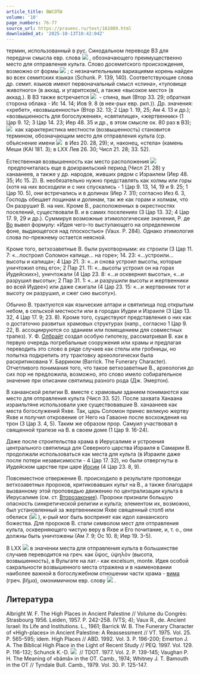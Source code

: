 ```yaml
---
article_title: ВЫСОТЫ
volume: '10'
page_numbers: 76-77
source_url: https://pravenc.ru/text/161089.html
downloaded_at: '2025-10-13T10:42:04Z'
---
```


термин, использованный в рус. Синодальном переводе ВЗ для передачи смысла евр. слова ![](https://pravenc.ru/char/2712331/hmb/image.png) , обозначающего преимущественно место для отправления культа. Слово досемитского происхождения, возможно от формы ![](https://pravenc.ru/char/26062/bahmat(u)/image.png) ; с незначительными вариациями корень найден во всех семитских языках (Schunk. P. 139, 140). Соответствующие слова др. семит. языков имеют первоначальный смысл «спина», «туловище животного» (в аккад. и угаритском), а также «высокое место» (в аккад.). В ВЗ также встречается ![](https://pravenc.ru/char/26062/bAmA/image.png)  - спина, выя (Втор 33. 29; обратная сторона облака - Ис 14. 14; Иов 9. 8 (в нек-рых евр. ркп.)). Др. значения: «хребет», «возвышенность» (Втор 32. 13; 2 Цар 1. 19, 25; Ам 4. 13 и др.); «возвышенность для богослужения», «святилище», «жертвенник» (1 Цар 9. 12; 3 Цар 14. 23; Иер 48. 35 и др., в этом смысле ок. 80 раз в ВЗ); ![](https://pravenc.ru/char/26062/bAmA/image.png)  как характеристика местности (возвышенность) становится термином, обозначающим место для отправления культа (ср. объяснение имени ![](https://pravenc.ru/char/26062/bAmA/image.png)  в Иез 20. 28, 29); и, наконец, «стела» (камень Меши (KAI 181. 3); в LXX Лев 26. 30; Числ 21. 28; 33. 52).

Естественная возвышенность как место расположения ![](<https://pravenc.ru/char/26062/bAmA /image.png>) предпочиталась еще в доизраильский период (Числ 21. 28) у ханаанеев, а также у др. народов, живших рядом с Израилем (Иер 48. 35; Ис 15. 2). В. необязательно нужно представлять как холмы или горы (хотя на них восходили и с них спускались - 1 Цар 9. 13, 14, 19 и 9. 25; 1 Цар 10. 5), они встречались и в долинах (Иер 7. 31); согласно Иез 6. 3, Господь обещает лощинам и долинам, так же как горам и холмам, что Он разрушит В. на них. Кроме В., расположенных в окрестностях поселений, существовали В. и в самих поселениях (3 Цар 13. 32; 4 Цар 17. 9, 29 и др.). Суммируя возможные этимологические значения, Р. де [Во](https://pravenc.ru/text/Во.html) вывел формулу: «Идея чего-то выступающего на определенном фоне, выдающегося над плоскостью» (Vaux. P. 284). Однако этимология слова по-прежнему остается неясной.

Кроме того, ветхозаветные В. были рукотворными: их строили (3 Цар 11. 7: «...построил Соломон капище... на горе»; 14. 23: «...устроили... высоты и капища»; 4 Цар 21. 3: «...и снова устроил высоты, которые уничтожил отец его»; 2 Пар 21. 11: «...высоты устроил он на горах Иудейских»), уничтожали (4 Цар 23. 8: «...и осквернил высоты», «...и разрушил высоты»; 2 Пар 31. 1: «...и разрушили высоты и жертвенники во всей Иудее») или даже сжигали (4 Цар 23. 15: «...и жертвенник тот и высоту он разрушил, и сжег сию высоту»).

Обычно В. трактуются как языческие алтари и святилища под открытым небом, в сельской местности или в городах Иудеи и Израиля (3 Цар 13. 32, 4 Цар 17. 9; 23. 8). Кроме того, существуют представления о них как о достаточно развитых храмовых структурах (напр., согласно 1 Цар 9. 22, В. ассоциируются со зданием или помещением для совместных трапез). У. Ф. [Олбрайт](https://pravenc.ru/text/Олбрайт.html) создал особую гипотезу, рассматривая В. как в первую очередь погребальные сооружения или храмы и предлагая переводить это слово в ряде случаев как стелы или гробницы, но попытка подкрепить эту трактовку археологически была раскритикована У. Барриком (Barrick. The Funerary Character). Отчетливого понимания того, что такое ветхозаветные В., археология до сих пор не предложила, возможно, это слово имело собирательное значение при описании святилищ разного рода (Дж. Эмертон).

В ханаанской религии В. вместе с храмовым зданием понимаются как место для отправления культа (Числ 33. 52). После захвата Ханаана израильтяне использовали уже существовавшие В. ханаанеев как места богослужений Яхве. Так, царь Соломон принес великую жертву Яхве и получил откровение от Него на Гаваоне после восхождения на трон (3 Цар 3. 4, 5). Таким же образом прор. Самуил участвовал в священной трапезе на В. в своем доме (1 Цар 9. 16-24).

Даже после строительства храма в Иерусалиме и устроения центрального святилища для Северного царства Израиля в Самарии В. продолжали использоваться как места для культа (в Израиле даже после потери независимости - 4 Цар 17. 32), но были отвергнуты в Иудейском царстве при царе [Иосии](https://pravenc.ru/text/Иосии.html) (4 Цар 23. 8, 9).

Повсеместное отвержение В. происходило в результате проповеди ветхозаветных пророков, критиковавших культ на В., а также благодаря вызванному этой проповедью движению по централизации культа в Иерусалиме (см. ст. [Второзаконие](https://pravenc.ru/text/Второзаконие.html)). Пророки признали большую опасность синкретической религии и культа; элементом их, возможно, был установленный за жертвенником Яхве священный столб или обелиск (![](https://pravenc.ru/char/26062/maCCEBx5e/image.png) ), к-рый мог быть воспринят как идол ханаанского божества. Для пророков В. стали символом мест для отправления культа, оскверняющего чистую веру в Яхве и Его почитание, и, т. о., они должны быть уничтожены (Ам 7. 9; Ос 10. 8; Иер 19. 3-5).

В LXX ![](<https://pravenc.ru/char/26062/bAmA /image.png>) в значении места для отправления культа в большинстве случаев переводится на греч. как ὕψος, ὑψηλόν (высота, возвышенность), в Вульгате на лат.- как excelsum, monte. Идея особой сакральности возвышенного места отражена и в наименовании наиболее важной в богослужебном отношении части храма - [вима](https://pravenc.ru/text/вима.html) (греч. βῆμα), омонимичном евр. слову ![](https://pravenc.ru/char/2712331/hmb/image.png) .

## Литература

Albright W. F. The High Places in Ancient Palestine // Volume du Congrès: Strasbourg 1956. Leiden, 1957. P. 242-258. (VTS; 4); Vaux R., de. Ancient Israel: Its Life and Institutions. L., 1961; Barrick W. B. The Funerary Character of «High-places» in Ancient Palestine: A Reassessment // VT. 1975. Vol. 25. P. 565-595; idem. High Places // ABD. 1992. Vol. 3. P. 196-200; Emerton J. A. The Biblical High Place in the Light of Recent Study // PEQ. 1997. Vol. 129. P. 116-132; Schunck K.-D. ![](https://pravenc.ru/char/2712331/hmb/image.png)  // TDOT. 1977. Vol. 2. P. 139-145; Vaughan P. H. The Meaning of «bâmâ» in the OT. Camb., 1974; Whitney J. T. Bamouth in the OT // Tyndale Bull. Camb., 1979. Vol. 30. P. 125-147.
